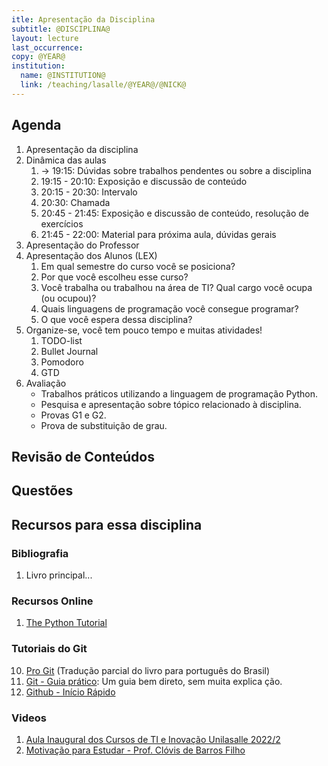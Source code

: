 ```yaml
---
itle: Apresentação da Disciplina
subtitle: @DISCIPLINA@
layout: lecture
last_occurrence: 
copy: @YEAR@
institution:
  name: @INSTITUTION@
  link: /teaching/lasalle/@YEAR@/@NICK@
---
```


## Agenda

1. Apresentação da disciplina
2. Dinâmica das aulas
    1. $\rightarrow$ 19:15: Dúvidas sobre trabalhos pendentes ou sobre a disciplina
    2. 19:15 - 20:10: Exposição e discussão de conteúdo
    4. 20:15 - 20:30: Intervalo
    5. 20:30: Chamada
    5. 20:45 - 21:45: Exposição e discussão de conteúdo, resolução de exercícios
    6. 21:45 - 22:00: Material para próxima aula, dúvidas gerais 
3. Apresentação do Professor
4. Apresentação dos Alunos (LEX)
    1. Em qual semestre do curso você se posiciona?
    2. Por que você escolheu esse curso?
    3. Você trabalha ou trabalhou na área de TI? Qual cargo você ocupa (ou ocupou)?
    4. Quais linguagens de programação você consegue programar?
    5. O que você espera dessa disciplina?
5. Organize-se, você tem pouco tempo e muitas atividades!
    1. TODO-list
    2. Bullet Journal
    3. Pomodoro
    4. GTD
6. Avaliação
    * Trabalhos práticos utilizando a linguagem de programação Python.
    * Pesquisa e apresentação sobre tópico relacionado à disciplina.
    * Provas G1 e G2.
    * Prova de substituição de grau.

## Revisão de Conteúdos

## Questões

## Recursos para essa disciplina

### Bibliografia

1. Livro principal...

### Recursos Online

1. [The Python Tutorial](https://docs.python.org/3/tutorial/)

### Tutoriais do Git

10. [Pro Git](https://git-scm.com/book/pt-br/v2) (Tradução parcial do livro para português do Brasil)
11. [Git - Guia prático](https://rogerdudler.github.io/git-guide/index.pt_BR.html): Um guia bem direto, sem muita explica    ção.
12. [Github - Início Rápido](https://docs.github.com/pt/get-started/quickstart)

### Videos

1. [Aula Inaugural dos Cursos de TI e Inovação Unilasalle 2022/2](https://www.youtube.com/watch?v=pxsdiyHgZHs)
2. [Motivação para Estudar - Prof. Clóvis de Barros Filho](https://www.youtube.com/watch?v=TRPBY_lxJfE)

